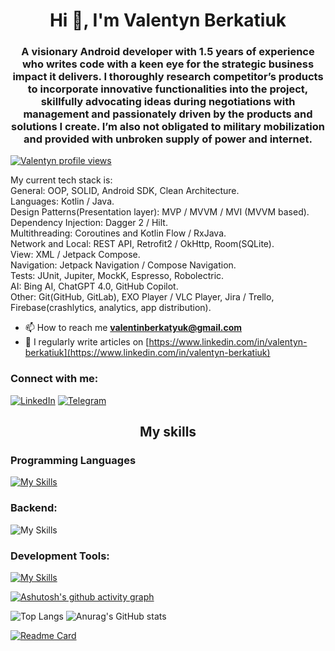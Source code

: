 <h1 align="center">Hi 👋, I'm Valentyn Berkatiuk</h1>
<h3 align="center">A visionary Android developer with 1.5 years of experience who writes code with a keen eye for the strategic business impact it delivers. I thoroughly research competitor’s products to incorporate innovative functionalities into the project, skillfully advocating ideas during negotiations with management and passionately driven by the products and solutions I create. I’m also not obligated to military mobilization and provided with unbroken supply of power and internet.</h3>

[![Valentyn profile views](https://u8views.com/api/v1/github/profiles/72772459/views/day-week-month-total-count.svg)](https://u8views.com/github/ValentynBerkatiuk)

My current tech stack is: <br>
General: OOP, SOLID, Android SDK, Clean Architecture. <br>
Languages: Kotlin / Java. <br>
Design Patterns(Presentation layer): MVP / MVVM / MVI (MVVM based). <br>
Dependency Injection: Dagger 2 / Hilt. <br>
Multithreading: Coroutines and Kotlin Flow / RxJava. <br>
Network and Local: REST API, Retrofit2 / OkHttp, Room(SQLite). <br>
View: XML / Jetpack Compose. <br>
Navigation: Jetpack Navigation / Compose Navigation. <br>
Tests: JUnit, Jupiter, MockK, Espresso, Robolectric. <br>
AI: Bing AI, ChatGPT 4.0, GitHub Copilot. <br>
Other: Git(GitHub, GitLab), EXO Player / VLC Player, Jira / Trello, Firebase(crashlytics, analytics, app distribution). <br>

- 📫 How to reach me **valentinberkatyuk@gmail.com**
- 📝 I regularly write articles on [https://www.linkedin.com/in/valentyn-berkatiuk](https://www.linkedin.com/in/valentyn-berkatiuk)

<h3 align="left">Connect with me:</h3>

[![LinkedIn](https://img.shields.io/badge/LinkedIn-0077B5?style=for-the-badge&logo=linkedin&logoColor=white)](https://www.linkedin.com/in/valentyn-berkatiuk/)
[![Telegram](https://img.shields.io/badge/Telegram-2CA5E0?style=for-the-badge&logo=telegram&logoColor=white)](https://t.me/Valentyn_Berkut)

<h2 align="center">My skills</h3>
<h3 align="left">Programming Languages</h3>

[![My Skills](https://skillicons.dev/icons?i=kotlin,java)](https://skillicons.dev)

<h3 align="left">Backend:</h3>

![My Skills](https://skillicons.dev/icons?i=ktor,sqlite)

<h3 align="left">Development Tools: </h3>

[![My Skills](https://skillicons.dev/icons?i=androidstudio,idea,git,github,gitlab)](https://skillicons.dev)

[![Ashutosh's github activity graph](https://github-readme-activity-graph.vercel.app/graph?username=ValentynBerkatiuk&theme=gotham)](https://github.com/ashutosh00710/github-readme-activity-graph)

![Top Langs](https://github-readme-stats.vercel.app/api/top-langs/?username=ValentynBerkatiuk&size_weight=0&count_weight=1&theme=gotham)
![Anurag's GitHub stats](https://github-readme-stats.vercel.app/api?username=ValentynBerkatiuk&show_icons=true&theme=gotham)

[![Readme Card](https://github-readme-stats.vercel.app/api/pin/?username=ValentynBerkatiuk&repo=CalorieTracker&theme=gotham)](https://github.com/ValentynBerkatiuk/CalorieTracker)

